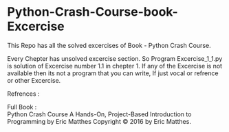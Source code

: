 # Python-Crash-Course-book-Excercise

This Repo has all the solved excercises of Book - Python Crash Course.

Every Chepter has unsolved excercise section. So Program Excercise_1_1.py is solution of Excercise number 1.1 in chepter 1.
If any of the Excercise is not available then its not a program that you can write, If just vocal or refrence or other Excercise.

Refrences : 

Full Book :  
Python Crash Course
A Hands-On, Project-Based
Introduction to Programming
by Eric Matthes
Copyright © 2016 by Eric Matthes.
